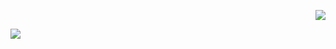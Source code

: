 <p align="right">
    <img src="https://profile-counter.glitch.me/jorexdeveloper/count.svg" />
</p>
<img align="center" src="https://readme-typing-svg.herokuapp.com/?font=Fira+Code&color=00FF00&size=24&center=true&vCenter=true&width=800&height=70&duration=6000&lines=jorexdeveloper;Linux+Command-Line+Enthusiast+%26+Developer" />
